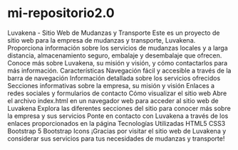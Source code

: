 # mi-repositorio2.0
Luvakena - Sitio Web de Mudanzas y Transporte
Este es un proyecto de sitio web para la empresa de mudanzas y transporte, Luvakena. Proporciona información sobre los servicios de mudanzas locales y a larga distancia, almacenamiento seguro, embalaje y desembalaje que ofrecen. Conoce más sobre Luvakena, su misión y visión, y cómo contactarlos para más información.
Características
Navegación fácil y accesible a través de la barra de navegación
Información detallada sobre los servicios ofrecidos
Secciones informativas sobre la empresa, su misión y visión
Enlaces a redes sociales y formularios de contacto
Cómo visualizar el sitio web
Abre el archivo index.html en un navegador web para acceder al sitio web de Luvakena
Explora las diferentes secciones del sitio para conocer más sobre la empresa y sus servicios
Ponte en contacto con Luvakena a través de los enlaces proporcionados en la página
Tecnologías Utilizadas
HTML5
CSS3
Bootstrap 5
Bootstrap Icons
¡Gracias por visitar el sitio web de Luvakena y considerar sus servicios para tus necesidades de mudanzas y transporte!
